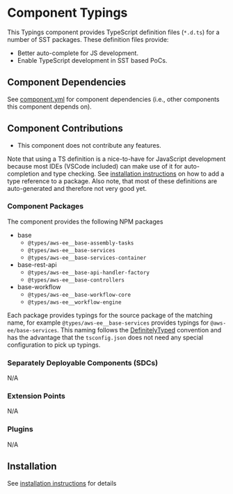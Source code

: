 # Component Typings

This Typings component provides TypeScript definition files (`*.d.ts`) for a number of SST packages. These definition files provide:

- Better auto-complete for JS development.
- Enable TypeScript development in SST based PoCs.

## Component Dependencies

See [component.yml](./component.yml) for component dependencies (i.e., other components this component depends on).

## Component Contributions

- This component does not contribute any features.

Note that using a TS definition is a nice-to-have for JavaScript development because most IDEs (VSCode included) can make use of it for auto-completion and type checking. See [installation instructions](./INSTALLATION.md) on how to add a type reference to a package.
Also note, that most of these definitions are auto-generated and therefore not very good yet.

### Component Packages

The component provides the following NPM packages
- base
    - `@types/aws-ee__base-assembly-tasks`
    - `@types/aws-ee__base-services`
    - `@types/aws-ee__base-services-container`
- base-rest-api
    - `@types/aws-ee__base-api-handler-factory`
    - `@types/aws-ee__base-controllers`
- base-workflow
    - `@types/aws-ee__base-workflow-core`
    - `@types/aws-ee__workflow-engine`

Each package provides typings for the source package of the matching name, for example `@types/aws-ee__base-services` provides typings for `@aws-ee/base-services`. This naming follows the [DefinitelyTyped](https://github.com/DefinitelyTyped/DefinitelyTyped) convention and has the advantage that the `tsconfig.json` does not need any special configuration to pick up typings.

### Separately Deployable Components (SDCs)

N/A

### Extension Points

N/A

### Plugins

N/A

## Installation

See [installation instructions](./INSTALLATION.md) for details
